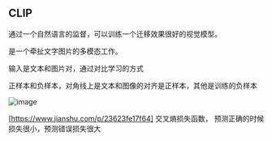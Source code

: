 ## CLIP

通过一个自然语言的监督，可以训练一个迁移效果很好的视觉模型。

是一个牵扯文字图片的多模态工作。

输入是文本和图片对，通过对比学习的方式


正样本和负样本，对角线上是文本和图像的对齐是正样本，其他是训练的负样本

![image](https://github.com/space-zxs/ML-DL/assets/77714764/1c661069-f316-4cb4-9709-2567ebc61f8a)

[https://www.jianshu.com/p/23623fe17f64] 交叉熵损失函数， 预测正确的时候损失很小，预测错误损失很大
